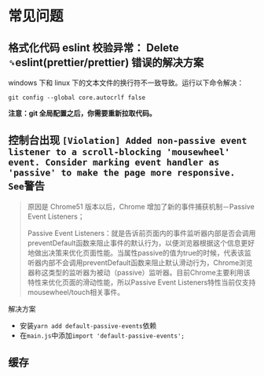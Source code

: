 # 常见问题

## 格式化代码 eslint 校验异常： Delete `␍`eslint(prettier/prettier) 错误的解决方案

windows 下和 linux 下的文本文件的换行符不一致导致。运行以下命令解决：

```shell
git config --global core.autocrlf false
```

**注意：git 全局配置之后，你需要重新拉取代码。**



## 控制台出现 `[Violation] Added non-passive event listener to a scroll-blocking 'mousewheel' event. Consider marking event handler as 'passive' to make the page more responsive. See`警告

> 原因是 Chrome51 版本以后，Chrome 增加了新的事件捕获机制－Passive Event Listeners；
>
> Passive Event Listeners：就是告诉前页面内的事件监听器内部是否会调用preventDefault函数来阻止事件的默认行为，以便浏览器根据这个信息更好地做出决策来优化页面性能。当属性passive的值为true的时候，代表该监听器内部不会调用preventDefault函数来阻止默认滑动行为，Chrome浏览器称这类型的监听器为被动（passive）监听器。目前Chrome主要利用该特性来优化页面的滑动性能，所以Passive Event Listeners特性当前仅支持mousewheel/touch相关事件。

解决方案

- 安装`yarn add default-passive-events`依赖
- 在`main.js`中添加`import 'default-passive-events';`



## 缓存


